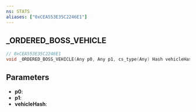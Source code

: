 ```yaml
---
ns: STATS
aliases: ["0xCEA553E35C2246E1"]
---
```

## _ORDERED_BOSS_VEHICLE

```c
// 0xCEA553E35C2246E1
void _ORDERED_BOSS_VEHICLE(Any p0, Any p1, cs_type(Any) Hash vehicleHash);
```

## Parameters
* **p0**: 
* **p1**: 
* **vehicleHash**: 

